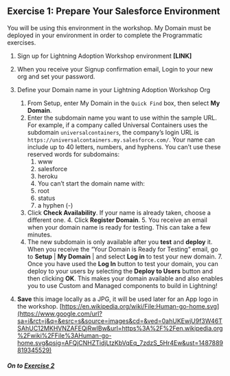 ## Exercise 1: Prepare Your Salesforce Environment

You will be using this environment in the workshop. My Domain must be deployed in your environment in order to complete the Programmatic exercises. 

1. Sign up for Lightning Adoption Workshop environment **[LINK]**
2. When you receive your Signup confirmation email, Login to your new org and set your password. 
3. Define your Domain name in your Lightning Adoption Workshop Org
	1. From Setup, enter My Domain in the `Quick Find` box, then select **My Domain**.
   	2. Enter the subdomain name you want to use within the sample URL. For example, if a company called Universal Containers uses the subdomain `universalcontainers`, the company’s login URL is `https://universalcontainers.my.salesforce.com/`. Your name can include up to 40 letters, numbers, and hyphens.
   	You can’t use these reserved words for subdomains:
   		1. www
		2. salesforce
		3. heroku
		4. You can’t start the domain name with:
		5. root
		6. status
		7. a hyphen (-)
	3. Click **Check Availability**. If your name is already taken, choose a different one.
    	4. Click **Register Domain**.
    	5. You receive an email when your domain name is ready for testing. This can take a few minutes.
   	6. The new subdomain is only available after you **test** and **deploy** it. When you receive the “Your Domain is Ready for Testing” email, go to **Setup** | **My Domain** | and select **Log in** to test your new domain. 
    	7. Once you have used the **Log In** button to test your domain, you can deploy to your users by selecting the **Deploy to Users** button and then clicking **OK**. This makes your domain available and also enables you to use Custom and Managed components to build in Lightning!

4. **Save** this image locally as a JPG, it will be used later for an App logo in the workshop.  [https://en.wikipedia.org/wiki/File:Human-go-home.svg](https://www.google.com/url?sa=i&rct=j&q=&esrc=s&source=images&cd=&ved=0ahUKEwjU9f3W46TSAhUC12MKHVNZAFEQjRwIBw&url=https%3A%2F%2Fen.wikipedia.org%2Fwiki%2FFile%3AHuman-go-home.svg&psig=AFQjCNHZTidjLtzKbVqEq_7zdzS_5Hr4Ew&ust=1487889819345529)


##### On to **[Exercise 2](Exercise_d2.md)** 

